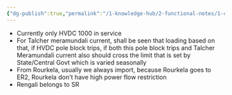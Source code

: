 ```yaml
---
{"dg-publish":true,"permalink":"/1-knowledge-hub/2-functional-notes/1-career-notes/3-tstps-kaniha-technical-notes/3-electrical-systems/hvdc-flow/","noteIcon":""}
---
```


- Currently only HVDC 1000 in service
- For Talcher meramundali current, shall be seen that loading based on that, if HVDC pole block trips, if both this pole block trips and Talcher Meramundali current also should cross the limit that is set by State/Central Govt which is varied seasonally
- From Rourkela, usually we always import, because Rourkela goes to ER2, Rourkela don't have high power flow restriction
- Rengali belongs to SR 
